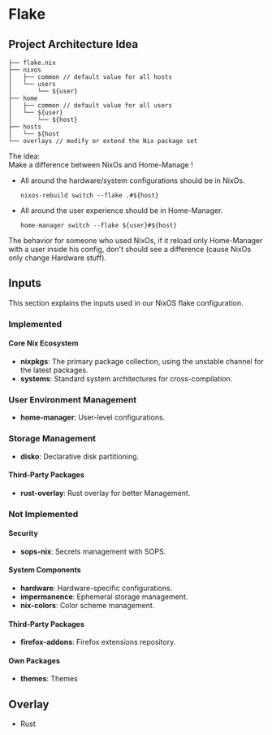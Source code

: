 # Flake

## Project Architecture Idea

```
├── flake.nix
├── nixos
│   ├── common // default value for all hosts
│   └── users
│       └── ${user}
├── home
│   ├── common // default value for all users
│   └── ${user}
│       └── ${host}
├── hosts
│   └── ${host
└── overlays // modify or extend the Nix package set
```

The idea:\
Make a difference between NixOs and Home-Manage !

- All around the hardware/system configurations should be in NixOs.
  ```cli
  nixos-rebuild switch --flake .#${host}
  ```
- All around the user experience should be in Home-Manager.
  ```cli
  home-manager switch --flake ${user}#${host}
  ```

The behavior for someone who used NixOs, if it reload only Home-Manager with a user inside his config, don't should see a difference (cause NixOs only change Hardware stuff).

## Inputs

This section explains the inputs used in our NixOS flake configuration.

### Implemented

#### Core Nix Ecosystem

- **nixpkgs**: The primary package collection, using the unstable channel for the latest packages.
- **systems**: Standard system architectures for cross-compilation.

### User Environment Management

- **home-manager**: User-level configurations.

### Storage Management

- **disko**: Declarative disk partitioning.

#### Third-Party Packages

- **rust-overlay**: Rust overlay for better Management.

### Not Implemented

#### Security

- **sops-nix**: Secrets management with SOPS.

#### System Components

- **hardware**: Hardware-specific configurations.
- **impermanence**: Ephemeral storage management.
- **nix-colors**: Color scheme management.

#### Third-Party Packages

- **firefox-addons**: Firefox extensions repository.

#### Own Packages

- **themes**: Themes

## Overlay

- Rust
